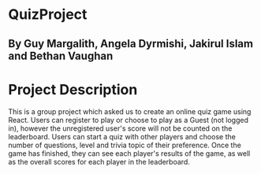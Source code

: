 # QuizProject

## By Guy Margalith, Angela Dyrmishi, Jakirul Islam and Bethan Vaughan

# Project Description

This is a group project which asked us to create an online quiz game using React. Users can register to play or choose to play as a Guest (not logged in), however the unregistered user's score will not be counted on the leaderboard. Users can start a quiz with other players and choose the number of questions, level and trivia topic of their preference. Once the game has finished, they can see each player's results of the game, as well as the overall scores for each player in the leaderboard.
